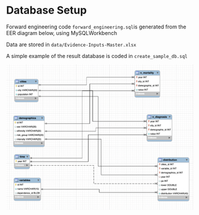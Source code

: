 # Database Setup

Forward engineering code `forward_engineering.sql`is generated from the EER diagram below, using MySQLWorkbench

Data are stored in `data/Evidence-Inputs-Master.xlsx`

A simple example of the result database is coded in `create_sample_db.sql`

![Screenshot](./figure/eer_diagram.png)
